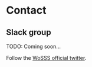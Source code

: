 # Contact
## Slack group
TODO: Coming soon...

Follow the [WoSSS official twitter](https://twitter.com/WOSSS21).
